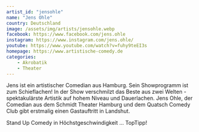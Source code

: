 ```yaml
---
artist_id: "jensohle"
name: "Jens Ohle"
country: Deutschland
image: /assets/img/artists/jensohle.webp
facebook: https://www.facebook.com/jens.ohle
instagram: https://www.instagram.com/jens.ohle/
youtube: https://www.youtube.com/watch?v=fuhy9teEI3s
homepage: https://www.artistische-comedy.de
categories:
    - Akrobatik
    - Theater
---
```

Jens ist ein artistischer Comedian aus Hamburg. Sein Showprogramm ist zum Schieflachen! In der Show verschmilzt das Beste aus zwei Welten - spektakulärste Artistik auf hohem Niveau und Dauerlachen. Jens Ohle, der Comedian aus dem Schmidt Theater Hamburg und dem Quatsch Comedy Club gibt erstmalig einen Gastauftritt in Landshut.

Stand Up Comedy in Höchstgeschwindigkeit … TopTipp!